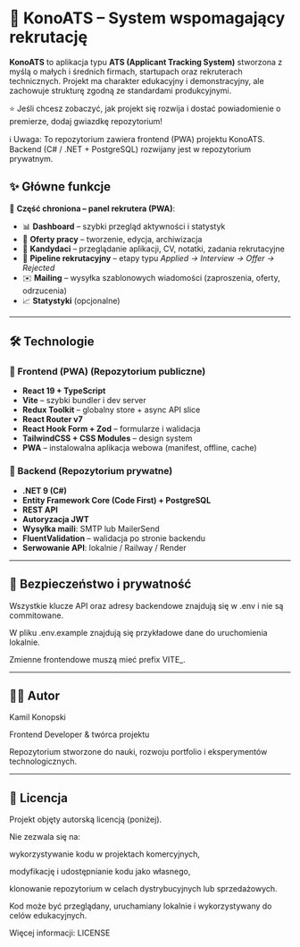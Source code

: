 # 🧠 KonoATS – System wspomagający rekrutację

**KonoATS** to aplikacja typu **ATS (Applicant Tracking System)** stworzona z myślą o małych i średnich firmach, startupach oraz rekruterach technicznych. Projekt ma charakter edukacyjny i demonstracyjny, ale zachowuje strukturę zgodną ze standardami produkcyjnymi.



⭐ Jeśli chcesz zobaczyć, jak projekt się rozwija i dostać powiadomienie o premierze, dodaj gwiazdkę repozytorium!



ℹ️ Uwaga: To repozytorium zawiera frontend (PWA) projektu KonoATS. Backend (C# / .NET + PostgreSQL) rozwijany jest w repozytorium prywatnym.

## ✨ Główne funkcje

🔐 **Część chroniona – panel rekrutera (PWA)**:

- 📊 **Dashboard** – szybki przegląd aktywności i statystyk
- 📌 **Oferty pracy** – tworzenie, edycja, archiwizacja
- 👤 **Kandydaci** – przeglądanie aplikacji, CV, notatki, zadania rekrutacyjne
- 🔄 **Pipeline rekrutacyjny** – etapy typu _Applied → Interview → Offer → Rejected_
- ✉️ **Mailing** – wysyłka szablonowych wiadomości (zaproszenia, oferty, odrzucenia)
- 📈 **Statystyki** (opcjonalne)

---

## 🛠️ Technologie

### 🎯 Frontend (PWA) (Repozytorium publiczne)

- **React 19 + TypeScript**
- **Vite** – szybki bundler i dev server
- **Redux Toolkit** – globalny store + async API slice
- **React Router v7**
- **React Hook Form + Zod** – formularze i walidacja
- **TailwindCSS + CSS Modules** – design system
- **PWA** – instalowalna aplikacja webowa (manifest, offline, cache)

### 🧩 Backend (Repozytorium prywatne)

- **.NET 9 (C#)**
- **Entity Framework Core (Code First) + PostgreSQL**
- **REST API**
- **Autoryzacja JWT**
- **Wysyłka maili**: SMTP lub MailerSend
- **FluentValidation** – walidacja po stronie backendu
- **Serwowanie API**: lokalnie / Railway / Render

---

## 🔐 Bezpieczeństwo i prywatność

Wszystkie klucze API oraz adresy backendowe znajdują się w .env i nie są commitowane.

W pliku .env.example znajdują się przykładowe dane do uruchomienia lokalnie.

Zmienne frontendowe muszą mieć prefix VITE_.

---

## 👨‍💻 Autor
Kamil Konopski

Frontend Developer & twórca projektu

Repozytorium stworzone do nauki, rozwoju portfolio i eksperymentów technologicznych.

---

## 📜 Licencja
Projekt objęty autorską licencją (poniżej).

Nie zezwala się na:

wykorzystywanie kodu w projektach komercyjnych,

modyfikację i udostępnianie kodu jako własnego,

klonowanie repozytorium w celach dystrybucyjnych lub sprzedażowych.

Kod może być przeglądany, uruchamiany lokalnie i wykorzystywany do celów edukacyjnych.

Więcej informacji: LICENSE
